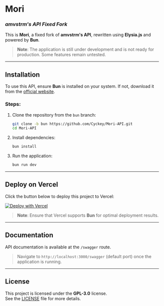 # **Mori**  
### *amvstrm's API Fixed Fork*

This is **Mori**, a fixed fork of **amvstrm's API**, rewritten using **Elysia.js** and powered by **Bun**.  
> **Note**: The application is still under development and is not ready for production. Some features remain untested.

---

## **Installation**  

To use this API, ensure **Bun** is installed on your system. If not, download it from the [official website](https://bun.sh).  

### **Steps**:  
1. Clone the repository from the `bun` branch:  
   ```bash
   git clone -b bun https://github.com/Cyckey/Mori-API.git
   cd Mori-API
   ```
2. Install dependencies:  
   ```bash
   bun install
   ```
3. Run the application:  
   ```bash
   bun run dev
   ```

---

## **Deploy on Vercel**  

Click the button below to deploy this project to Vercel:

[![Deploy with Vercel](https://vercel.com/button)](https://vercel.com/new/clone?repository-url=https://github.com/Cyckey/Mori-API)

> **Note**: Ensure that Vercel supports **Bun** for optimal deployment results.

---

## **Documentation**  

API documentation is available at the `/swagger` route.  
> Navigate to `http://localhost:3000/swagger` (default port) once the application is running.

---

## **License**  

This project is licensed under the **GPL-3.0** license.  
See the [LICENSE](LICENSE) file for more details.
